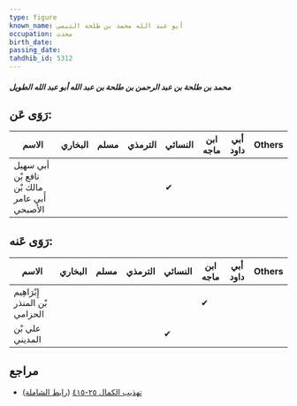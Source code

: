 ```yaml
---
type: figure
known_name: أبو عبد الله محمد بن طلحة التيمي
occupation: محدث
birth_date:
passing_date:
tahdhib_id: 5312
---
```

##### محمد بن طلحة بن عبد الرحمن بن طلحة بن عبد الله أبو عبد الله الطويل

## رَوَى عَن:
| الاسم                                        | البخاري | مسلم | الترمذي | النسائي | ابن ماجه | أبي داود | Others |
| -------------------------------------------- | ------- | ---- | ------- | ------- | -------- | -------- | ------ |
| أبي سهيل نافع بْن مالك بْن أَبي عامر الأصبحي |         |      |         | ✔       |          |          |        |
## رَوَى عَنه:
| الاسم                          | البخاري | مسلم | الترمذي | النسائي | ابن ماجه | أبي داود | Others |
| ------------------------------ | ------- | ---- | ------- | ------- | -------- | -------- | ------ |
| إِبْرَاهِيم بْن المنذر الحزامي |         |      |         |         | ✔        |          |        |
| علي بْن المديني                |         |      |         | ✔       |          |          |        |
## مراجع
- [تهذيب الكمال ٢٥-٤١٥](obsidian://open?vault=Tahdhib-al-Kamal&file=Figures/٥٣١٢-محمد%20بن%20طلحة%20بن%20عبد%20الرحمن%20بن%20طلحة%20بن%20عبد%20الله%20أبو%20عبد%20الله%20الطويل) ([رابط الشاملة](https://shamela.ws/book/3722/13508))